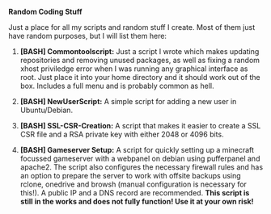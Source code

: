 <b>Random Coding Stuff</b>

Just a place for all my scripts and random stuff I create. Most of them just have random purposes, but I will list them here:

1. <b>[BASH] Commontoolscript:</b> Just a script I wrote which makes updating repositories and removing unused packages, as well as fixing a random xhost priviledge error when I was running any graphical interface as root. Just place it into your home directory and it should work out of the box. Includes a full menu and is probably common as hell.

2. <b>[BASH] NewUserScript:</b> A simple script for adding a new user in Ubuntu/Debian.

3. <b>[BASH] SSL-CSR-Creation:</b> A script that makes it easier to create a SSL CSR file and a RSA private key with either 2048 or 4096 bits. 

4. <b>[BASH] Gameserver Setup:</b> A script for quickly setting up a minecraft focussed gameserver with a webpanel on debian using pufferpanel and apache2. The script also configures the necessary firewall rules and has an option to prepare the server to work with offsite backups using rclone, onedrive and browsh (manual configuration is necessary for this!). A public IP and a DNS record are recommended. **This script is still in the works and does not fully function! Use it at your own risk!**
